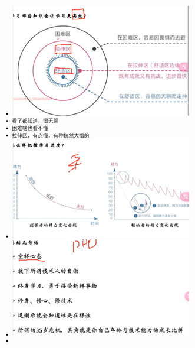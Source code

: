 - ![image.png](../assets/image_1710909936523_0.png)
- 看了都知道，很无聊
- 困难啥也看不懂
- 拉伸区，有点懂，有种恍然大悟的
- ![image.png](../assets/image_1710910185967_0.png)
- ![image.png](../assets/image_1710910301341_0.png)
-